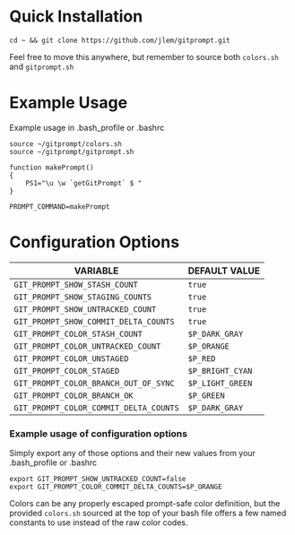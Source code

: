 # Quick Installation
`cd ~ && git clone https://github.com/jlem/gitprompt.git`

Feel free to move this anywhere, but remember to source both `colors.sh` and `gitprompt.sh`

# Example Usage
Example usage in .bash_profile or .bashrc
```
source ~/gitprompt/colors.sh
source ~/gitprompt/gitprompt.sh

function makePrompt()
{
    PS1="\u \w `getGitPrompt` $ "
}

PROMPT_COMMAND=makePrompt
```

# Configuration Options

| VARIABLE | DEFAULT VALUE
|----------|-------------|
|`GIT_PROMPT_SHOW_STASH_COUNT`| `true` |
|`GIT_PROMPT_SHOW_STAGING_COUNTS`| `true` |
|`GIT_PROMPT_SHOW_UNTRACKED_COUNT`| `true` |
|`GIT_PROMPT_SHOW_COMMIT_DELTA_COUNTS`| `true`
|`GIT_PROMPT_COLOR_STASH_COUNT` | `$P_DARK_GRAY` |
|`GIT_PROMPT_COLOR_UNTRACKED_COUNT`| `$P_ORANGE` |
|`GIT_PROMPT_COLOR_UNSTAGED`| `$P_RED` |
|`GIT_PROMPT_COLOR_STAGED`| `$P_BRIGHT_CYAN` |
|`GIT_PROMPT_COLOR_BRANCH_OUT_OF_SYNC`| `$P_LIGHT_GREEN` |
|`GIT_PROMPT_COLOR_BRANCH_OK`| `$P_GREEN` |
|`GIT_PROMPT_COLOR_COMMIT_DELTA_COUNTS`| `$P_DARK_GRAY` |

### Example usage of configuration options
Simply export any of those options and their new values from your .bash_profile or .bashrc

```
export GIT_PROMPT_SHOW_UNTRACKED_COUNT=false
export GIT_PROMPT_COLOR_COMMIT_DELTA_COUNTS=$P_ORANGE
```

Colors can be any properly escaped prompt-safe color definition, but the provided `colors.sh` sourced at the top of your bash file offers a few named constants to use instead of the raw color codes.
